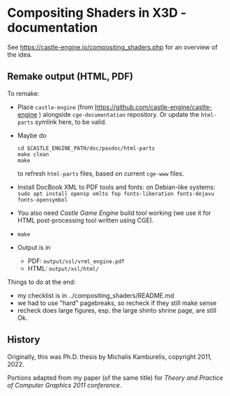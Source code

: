 # Compositing Shaders in X3D - documentation

See https://castle-engine.io/compositing_shaders.php for an overview of the idea.

## Remake output (HTML, PDF)

To remake:

- Place `castle-engine` (from https://github.com/castle-engine/castle-engine ) alongside `cge-documentation` repository. Or update the `html-parts` symlink here, to be valid.

- Maybe do

    ```
    cd $CASTLE_ENGINE_PATH/doc/pasdoc/html-parts
    make clean
    make
    ```

    to refresh `html-parts` files, based on current `cge-www` files.

- Install DocBook XML to PDF tools and fonts: on Debian-like systems: `sudo apt install opensp xmlto fop fonts-liberation fonts-dejavu fonts-opensymbol`

- You also need _Castle Game Engine_ build tool working (we use it for HTML post-processing tool written using CGE).

- `make`

- Output is in
    - PDF: `output/xsl/vrml_engine.pdf`
    - HTML: `output/xsl/html/`

Things to do at the end:
- my checklist is in ../compositing_shaders/README.md
- we had to use "hard" pagebreaks, so recheck if they still make sense
- recheck does large figures, esp. the large shinto shrine page, are still Ok.

## History

Originally, this was Ph.D. thesis by Michalis Kamburelis, copyright 2011, 2022.

Portions adapted from my paper (of the same title) for _Theory and Practice of Computer Graphics 2011 conference_.
